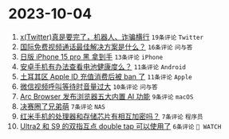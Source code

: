 # 2023-10-04

1. [x(Twitter)真是要完了，机器人、诈骗横行](https://www.v2ex.com/t/978821) `19条评论` `Twitter`
1. [国际免费视频通话最佳解决方案是什么？](https://www.v2ex.com/t/978818) `16条评论` `问与答`
1. [日版 iPhone 15 pro 黑 拿到手](https://www.v2ex.com/t/978819) `13条评论` `iPhone`
1. [安卓手机有办法查看电池健康度么？](https://www.v2ex.com/t/978836) `11条评论` `Android`
1. [土耳其区 Apple ID 充值消费后被 ban 了](https://www.v2ex.com/t/978834) `11条评论` `Apple`
1. [微信视频呼叫等待时音量过大](https://www.v2ex.com/t/978824) `10条评论` `问与答`
1. [Arc Browser 发布浏览器五大内置 AI 功能](https://www.v2ex.com/t/978817) `9条评论` `macOS`
1. [决赛圈了兄弟萌](https://www.v2ex.com/t/978827) `7条评论` `NAS`
1. [红米手机的处理器和存储芯片有相互加密吗？](https://www.v2ex.com/t/978825) `7条评论` `程序员`
1. [Ultra2 和 S9 的双指互点 double tap 可以使用了](https://www.v2ex.com/t/978850) `6条评论` ` WATCH`
